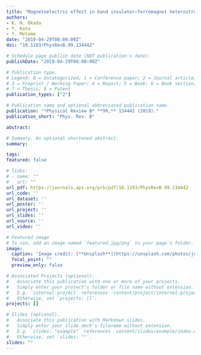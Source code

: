 ```yaml
---
title: "Magnetoelectric effect in band insulator–ferromagnet heterostructures"
authors:
- K. N. Okada
- Y. Kato
- Y. Motome
date: "2019-04-29T00:00:00Z"
doi: "10.1103/PhysRevB.99.134442"

# Schedule page publish date (NOT publication's date).
publishDate: "2019-04-29T00:00:00Z"

# Publication type.
# Legend: 0 = Uncategorized; 1 = Conference paper; 2 = Journal article;
# 3 = Preprint / Working Paper; 4 = Report; 5 = Book; 6 = Book section;
# 7 = Thesis; 8 = Patent
publication_types: ["2"]

# Publication name and optional abbreviated publication name.
publication: "*Physical Review B* **99,** 134442 (2019)."
publication_short: "Phys. Rev. B"

abstract: 

# Summary. An optional shortened abstract.
summary: 

tags:
featured: false

# links:
# - name: ""
#   url: ""
url_pdf: https://journals.aps.org/prb/pdf/10.1103/PhysRevB.99.134442
url_code: ''
url_dataset: ''
url_poster: ''
url_project: ''
url_slides: ''
url_source: ''
url_video: ''

# Featured image
# To use, add an image named `featured.jpg/png` to your page's folder. 
image:
  caption: 'Image credit: [**Unsplash**](https://unsplash.com/photos/jdD8gXaTZsc)'
  focal_point: ""
  preview_only: false

# Associated Projects (optional).
#   Associate this publication with one or more of your projects.
#   Simply enter your project's folder or file name without extension.
#   E.g. `internal-project` references `content/project/internal-project/index.md`.
#   Otherwise, set `projects: []`.
projects: []

# Slides (optional).
#   Associate this publication with Markdown slides.
#   Simply enter your slide deck's filename without extension.
#   E.g. `slides: "example"` references `content/slides/example/index.md`.
#   Otherwise, set `slides: ""`.
slides: ""
---
```


<!-- Supplementary notes can be added here, including [code and math](https://sourcethemes.com/academic/docs/writing-markdown-latex/).-->
